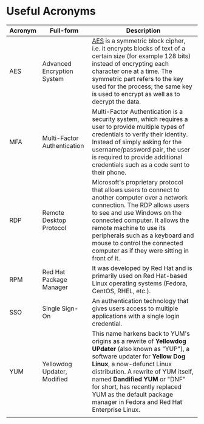 # Useful Acronyms

| Acronym | Full-form                   | Description                                                                                                                                                                                                                                                                                                                                               |
|---------|-----------------------------|-----------------------------------------------------------------------------------------------------------------------------------------------------------------------------------------------------------------------------------------------------------------------------------------------------------------------------------------------------------|
| AES     | Advanced Encryption System  | [AES](https://www.techradar.com/news/what-is-aes) is a symmetric block cipher, i.e. it encrypts blocks of text of a certain size (for example 128 bits) instead of encrypting each character one at a time. The symmetric part refers to the key used for the process; the same key is used to encrypt as well as to decrypt the data.                    |
| MFA     | Multi-Factor Authentication | Multi-Factor Authentication is a security system, which requires a user to provide multiple types of credentials to verify their identity. Instead of simply asking for the username/password pair, the user is required to provide additional credentials such as a code sent to their phone.                                                            |
| RDP     | Remote Desktop Protocol     | Microsoft's proprietary protocol that allows users to connect to another computer over a network connection. The RDP allows users to see and use Windows on the connected computer. It allows the remote machine to use its peripherals such as a keyboard and mouse to control the connected computer as if they were sitting in front of it.            |
| RPM     | Red Hat Package Manager     | It was developed by Red Hat and is primarily used on Red Hat-based Linux operating systems (Fedora, CentOS, RHEL, etc.).                                                                                                                                                                                                                                  |
| SSO     | Single Sign-On              | An authentication technology that gives users access to multiple applications with a single login credential.                                                                                                                                                                                                                                             |
| YUM     | Yellowdog Updater, Modified | This name harkens back to YUM's origins as a rewrite of **Yellowdog UPdater** (also known as "YUP"), a software updater for **Yellow Dog Linux**, a now-defunct Linux distribution. A rewrite of YUM itself, named **Dandified YUM** or "DNF" for short, has recently replaced YUM as the default package manager in Fedora and Red Hat Enterprise Linux. |
|         |                             |                                                                                                                                                                                                                                                                                                                                                           |

